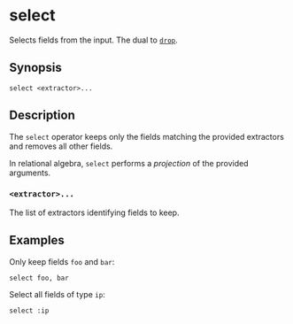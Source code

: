 # select

Selects fields from the input. The dual to [`drop`](drop.md).

## Synopsis

```
select <extractor>...
```

## Description

The `select` operator keeps only the fields matching the provided extractors and
removes all other fields.

In relational algebra, `select` performs a *projection* of the provided
arguments.

### `<extractor>...`

The list of extractors identifying fields to keep.

## Examples

Only keep fields `foo` and `bar`:

```
select foo, bar
```

Select all fields of type `ip`:

```
select :ip
```
